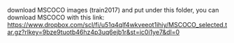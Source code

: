 download MSCOCO images (train2017) and put under this folder, you can download MSCOCO with this link:
https://www.dropbox.com/scl/fi/u51q4qlf4wkveeot1ihiy/MSCOCO_selected.tar.gz?rlkey=9bze9tuotb46hz4p3uq6ejb1r&st=ic0i1ye7&dl=0 
  
